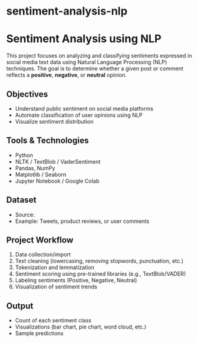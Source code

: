 # sentiment-analysis-nlp
# Sentiment Analysis using NLP

This project focuses on analyzing and classifying sentiments expressed in social media text data using Natural Language Processing (NLP) techniques. The goal is to determine whether a given post or comment reflects a **positive**, **negative**, or **neutral** opinion.

## Objectives
- Understand public sentiment on social media platforms
- Automate classification of user opinions using NLP
- Visualize sentiment distribution

## Tools & Technologies
- Python
- NLTK / TextBlob / VaderSentiment
- Pandas, NumPy
- Matplotlib / Seaborn
- Jupyter Notebook / Google Colab

## Dataset
- Source: 
- Example: Tweets, product reviews, or user comments

## Project Workflow
1. Data collection/import
2. Text cleaning (lowercasing, removing stopwords, punctuation, etc.)
3. Tokenization and lemmatization
4. Sentiment scoring using pre-trained libraries (e.g., TextBlob/VADER)
5. Labeling sentiments (Positive, Negative, Neutral)
6. Visualization of sentiment trends

## Output
- Count of each sentiment class
- Visualizations (bar chart, pie chart, word cloud, etc.)
- Sample predictions



